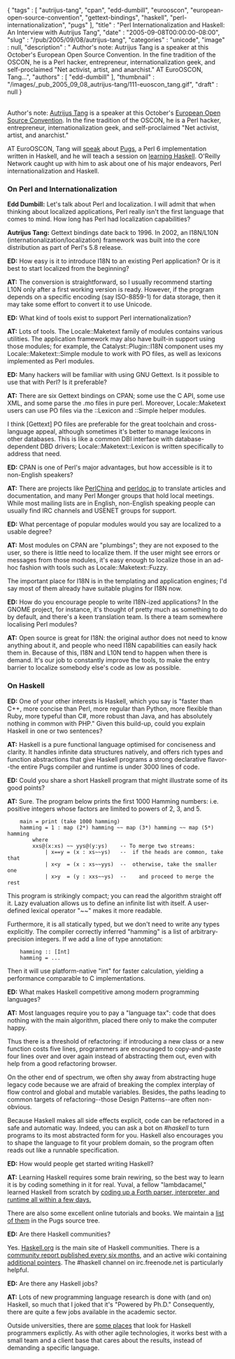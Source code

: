 {
   "tags" : [
      "autrijus-tang",
      "cpan",
      "edd-dumbill",
      "eurooscon",
      "european-open-source-convention",
      "gettext-bindings",
      "haskell",
      "perl-internationalization",
      "pugs"
   ],
   "title" : "Perl Internationalization and Haskell: An Interview with Autrijus Tang",
   "date" : "2005-09-08T00:00:00-08:00",
   "slug" : "/pub/2005/09/08/autrijus-tang",
   "categories" : "unicode",
   "image" : null,
   "description" : " Author's note: Autrijus Tang is a speaker at this October's European Open Source Convention. In the fine tradition of the OSCON, he is a Perl hacker, entrepreneur, internationalization geek, and self-proclaimed \"Net activist, artist, and anarchist.\" AT EuroOSCON, Tang...",
   "authors" : [
      "edd-dumbill"
   ],
   "thumbnail" : "/images/_pub_2005_09_08_autrijus-tang/111-euoscon_tang.gif",
   "draft" : null
}





\
Author's note: [Autrijus
Tang](http://conferences.oreillynet.com/cs/eurooscon/view/e_spkr/1249?CMP=ILC-PS2458945551&ATT=%7Bcs.here%7D)
is a speaker at this October's [European Open Source
Convention](http://conferences.oreillynet.com/eurooscon/?CMP=ILC-PS2458945551&ATT=%7Bcs.here%7D).
In the fine tradition of the OSCON, he is a Perl hacker, entrepreneur,
internationalization geek, and self-proclaimed "Net activist, artist,
and anarchist."

AT EuroOSCON, Tang will
[speak](http://conferences.oreillynet.com/cs/eurooscon/view/e_sess/7279?CMP=ILC-PS2458945551&ATT=%7Bcs.here%7D)
about [Pugs](http://www.pugscode.org/), a Perl 6 implementation written
in Haskell, and he will teach a session on [learning
Haskell](http://conferences.oreillynet.com/cs/eurooscon/view/e_sess/7231?CMP=ILC-PS2458945551&ATT=%7Bcs.here%7D).
O'Reilly Network caught up with him to ask about one of his major
endeavors, Perl internationalization and Haskell.

### On Perl and Internationalization

**Edd Dumbill:** Let's talk about Perl and localization. I will admit
that when thinking about localized applications, Perl really isn't the
first language that comes to mind. How long has Perl had localization
capabilities?

**Autrijus Tang:** Gettext bindings date back to 1996. In 2002, an
I18N/L10N (internationalization/localization) framework was built into
the core distribution as part of Perl's 5.8 release.

**ED:** How easy is it to introduce I18N to an existing Perl
application? Or is it best to start localized from the beginning?

**AT:** The conversion is straightforward, so I usually recommend
starting L10N only after a first working version is ready. However, if
the program depends on a specific encoding (say ISO-8859-1) for data
storage, then it may take some effort to convert it to use Unicode.

**ED:** What kind of tools exist to support Perl internationalization?

**AT:** Lots of tools. The Locale::Maketext family of modules contains
various utilities. The application framework may also have built-in
support using those modules; for example, the Catalyst::Plugin::I18N
component uses my Locale::Maketext::Simple module to work with PO files,
as well as lexicons implemented as Perl modules.

**ED:** Many hackers will be familiar with using GNU Gettext. Is it
possible to use that with Perl? Is it preferable?

**AT:** There are six Gettext bindings on CPAN; some use the C API, some
use XML, and some parse the .mo files in pure perl. Moreover,
Locale::Maketext users can use PO files via the ::Lexicon and ::Simple
helper modules.

I think \[Gettext\] PO files are preferable for the great toolchain and
cross-language appeal, although sometimes it's better to manage lexicons
in other databases. This is like a common DBI interface with
database-dependent DBD drivers; Locale::Maketext::Lexicon is written
specifically to address that need.

**ED:** CPAN is one of Perl's major advantages, but how accessible is it
to non-English speakers?

**AT:** There are projects like [PerlChina](http://www.perlchina.org/)
and [perldoc.jp](http://perldoc.jp/) to translate articles and
documentation, and many Perl Monger groups that hold local meetings.
While most mailing lists are in English, non-English speaking people can
usually find IRC channels and USENET groups for support.

**ED:** What percentage of popular modules would you say are localized
to a usable degree?

**AT:** Most modules on CPAN are "plumbings"; they are not exposed to
the user, so there is little need to localize them. If the user might
see errors or messages from those modules, it's easy enough to localize
those in an ad-hoc fashion with tools such as Locale::Maketext::Fuzzy.

The important place for I18N is in the templating and application
engines; I'd say most of them already have suitable plugins for I18N
now.

**ED:** How do you encourage people to write I18N-ized applications? In
the GNOME project, for instance, it's thought of pretty much as
something to do by default, and there's a keen translation team. Is
there a team somewhere localising Perl modules?

**AT:** Open source is great for I18N: the original author does not need
to know anything about it, and people who need I18N capabilities can
easily hack them in. Because of this, I18N and L10N tend to happen when
there is demand. It's our job to constantly improve the tools, to make
the entry barrier to localize somebody else's code as low as possible.

### On Haskell

**ED:** One of your other interests is Haskell, which you say is "faster
than C++, more concise than Perl, more regular than Python, more
flexible than Ruby, more typeful than C\#, more robust than Java, and
has absolutely nothing in common with PHP." Given this build-up, could
you explain Haskell in one or two sentences?

**AT:** Haskell is a pure functional language optimised for conciseness
and clarity. It handles infinite data structures natively, and offers
rich types and function abstractions that give Haskell programs a strong
declarative flavor--the entire Pugs compiler and runtime is under 3000
lines of code.

**ED:** Could you share a short Haskell program that might illustrate
some of its good points?

**AT:** Sure. The program below prints the first 1000 Hamming numbers:
i.e. positive integers whose factors are limited to powers of 2, 3, and
5.

        main = print (take 1000 hamming)
        hamming = 1 : map (2*) hamming ~~ map (3*) hamming ~~ map (5*) hamming
            where
            xxs@(x:xs) ~~ yys@(y:ys)    -- To merge two streams:
                | x==y = (x : xs~~ys)   --  if the heads are common, take that
                | x<y  = (x : xs~~yys)  --  otherwise, take the smaller one
                | x>y  = (y : xxs~~ys)  --    and proceed to merge the rest

This program is strikingly compact; you can read the algorithm straight
off it. Lazy evaluation allows us to define an infinite list with
itself. A user-defined lexical operator "\~\~" makes it more readable.

Furthermore, it is all statically typed, but we don't need to write any
types explicitly. The compiler correctly inferred "hamming" is a list of
arbitrary-precision integers. If we add a line of type annotation:

        hamming :: [Int]
        hamming = ...

Then it will use platform-native "int" for faster calculation, yielding
a performance comparable to C implementations.

**ED:** What makes Haskell competitive among modern programming
languages?

**AT:** Most languages require you to pay a "language tax": code that
does nothing with the main algorithm, placed there only to make the
computer happy.

Thus there is a threshold of refactoring: if introducing a new class or
a new function costs five lines, programmers are encouraged to
copy-and-paste four lines over and over again instead of abstracting
them out, even with help from a good refactoring browser.

On the other end of spectrum, we often shy away from abstracting huge
legacy code because we are afraid of breaking the complex interplay of
flow control and global and mutable variables. Besides, the paths
leading to common targets of refactoring--those Design Patterns--are
often non-obvious.

Because Haskell makes all side effects explicit, code can be refactored
in a safe and automatic way. Indeed, you can ask a bot on *\#haskell* to
turn programs to its most abstracted form for you. Haskell also
encourages you to shape the language to fit your problem domain, so the
program often reads out like a runnable specification.

**ED:** How would people get started writing Haskell?

**AT:** Learning Haskell requires some brain rewiring, so the best way
to learn it is by coding something in it for real. Yuval, a fellow
"lambdacamel," learned Haskell from scratch by [coding up a Forth
parser, interpreter, and runtime all within a few
days.](http://perlcabal.org/~nothingmuch/harrorth/)

There are also some excellent online tutorials and books. We maintain a
[list of them](http://svn.openfoundry.org/pugs/READTHEM) in the Pugs
source tree.

**ED:** Are there Haskell communities?

Yes. [Haskell.org](http://haskell.org/) is the main site of Haskell
communities. There is a [community report published every six
months](http://haskell.org/communities/), and an active wiki containing
[additional pointers](http://haskell.org/hawiki/HaskellCommunities). The
\#haskell channel on irc.freenode.net is particularly helpful.

**ED:** Are there any Haskell jobs?

**AT:** Lots of new programming language research is done with (and on)
Haskell, so much that I joked that it's "Powered by Ph.D." Consequently,
there are quite a few jobs available in the academic sector.

Outside universities, there are [some
places](http://haskell.org/jobs.html) that look for Haskell programmers
explictly. As with other agile technologies, it works best with a small
team and a client base that cares about the results, instead of
demanding a specific language.


